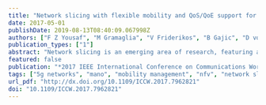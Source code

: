 ```yaml
---
title: "Network slicing with flexible mobility and QoS/QoE support for 5G Networks"
date: 2017-05-01
publishDate: 2019-08-13T08:40:09.067998Z
authors: ["F Z Yousaf", "M Gramaglia", "V Friderikos", "B Gajic", "D von Hugo", "B Sayadi", "V Sciancalepore", "M R Crippa"]
publication_types: ["1"]
abstract: "Network slicing is an emerging area of research, featuring a logical arrangement of resources to operate as individual networks, thus allowing for massively customizable service and tenant requirements. The focus of this paper is to present the design of a flexible 5G architecture for network slicing, building on SDN and NFV technologies as enablers. More specifically, we place the emphasis on techniques that provide efficient utilization of substrate resources for network slicing, ultimately optimizing network performance. The key areas of consideration in our architecture revolve around flexible service-tailored mobility, service-aware QoS/QoE control as well as network-wide orchestration."
featured: false
publication: "*2017 IEEE International Conference on Communications Workshops (ICC Workshops)*"
tags: ["5g networks", "mano", "mobility management", "nfv", "network slicing", "orchestration", "qos/qoe", "5g mobile communication", "quality of experience", "quality of service", "qos", "qoe", "mobile radio mobility management", "mobile computing", "computer architecture", "software", ""]
url_pdf: "http://dx.doi.org/10.1109/ICCW.2017.7962821"
doi: "10.1109/ICCW.2017.7962821"
---
```


